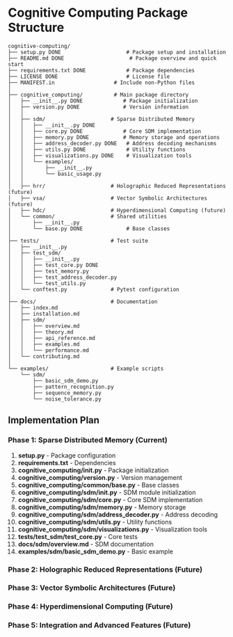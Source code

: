 # Cognitive Computing Package Structure

```
cognitive-computing/
├── setup.py DONE                     # Package setup and installation
├── README.md DONE                     # Package overview and quick start
├── requirements.txt DONE             # Package dependencies
├── LICENSE DONE                      # License file
├── MANIFEST.in                   # Include non-Python files
│
├── cognitive_computing/          # Main package directory
│   ├── __init__.py DONE             # Package initialization
│   ├── version.py DONE              # Version information
│   │
│   ├── sdm/                     # Sparse Distributed Memory
│   │   ├── __init__.py DONE
│   │   ├── core.py DONE             # Core SDM implementation
│   │   ├── memory.py DONE           # Memory storage and operations
│   │   ├── address_decoder.py DONE   # Address decoding mechanisms
│   │   ├── utils.py DONE             # Utility functions
│   │   ├── visualizations.py DONE    # Visualization tools
│   │   └── examples/
│   │       ├── __init__.py
│   │       └── basic_usage.py
│   │
│   ├── hrr/                     # Holographic Reduced Representations (future)
│   ├── vsa/                     # Vector Symbolic Architectures (future)
│   ├── hdc/                     # Hyperdimensional Computing (future)
│   └── common/                  # Shared utilities
│       ├── __init__.py
│       └── base.py DONE              # Base classes
│
├── tests/                       # Test suite
│   ├── __init__.py
│   ├── test_sdm/
│   │   ├── __init__.py
│   │   ├── test_core.py DONE
│   │   ├── test_memory.py
│   │   ├── test_address_decoder.py
│   │   └── test_utils.py
│   └── conftest.py              # Pytest configuration
│
├── docs/                        # Documentation
│   ├── index.md
│   ├── installation.md
│   ├── sdm/
│   │   ├── overview.md
│   │   ├── theory.md
│   │   ├── api_reference.md
│   │   ├── examples.md
│   │   └── performance.md
│   └── contributing.md
│
└── examples/                    # Example scripts
    └── sdm/
        ├── basic_sdm_demo.py
        ├── pattern_recognition.py
        ├── sequence_memory.py
        └── noise_tolerance.py
```

## Implementation Plan

### Phase 1: Sparse Distributed Memory (Current)
1. **setup.py** - Package configuration
2. **requirements.txt** - Dependencies
3. **cognitive_computing/__init__.py** - Package initialization
4. **cognitive_computing/version.py** - Version management
5. **cognitive_computing/common/base.py** - Base classes
6. **cognitive_computing/sdm/__init__.py** - SDM module initialization
7. **cognitive_computing/sdm/core.py** - Core SDM implementation
8. **cognitive_computing/sdm/memory.py** - Memory storage
9. **cognitive_computing/sdm/address_decoder.py** - Address decoding
10. **cognitive_computing/sdm/utils.py** - Utility functions
11. **cognitive_computing/sdm/visualizations.py** - Visualization tools
12. **tests/test_sdm/test_core.py** - Core tests
13. **docs/sdm/overview.md** - SDM documentation
14. **examples/sdm/basic_sdm_demo.py** - Basic example

### Phase 2: Holographic Reduced Representations (Future)
### Phase 3: Vector Symbolic Architectures (Future)
### Phase 4: Hyperdimensional Computing (Future)
### Phase 5: Integration and Advanced Features (Future)